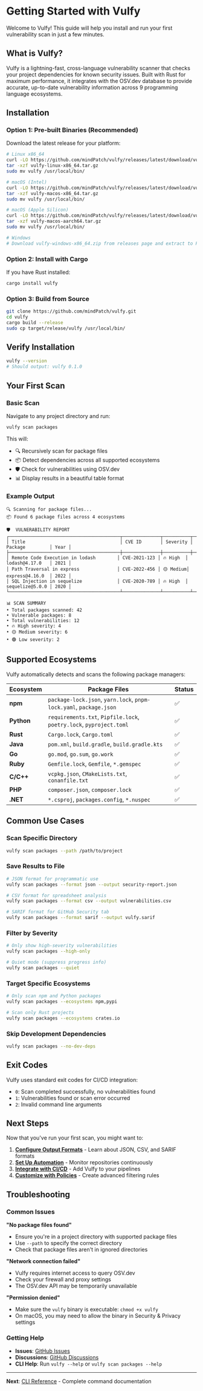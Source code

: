 # Getting Started with Vulfy

Welcome to Vulfy! This guide will help you install and run your first vulnerability scan in just a few minutes.

## What is Vulfy?

Vulfy is a lightning-fast, cross-language vulnerability scanner that checks your project dependencies for known security issues. Built with Rust for maximum performance, it integrates with the OSV.dev database to provide accurate, up-to-date vulnerability information across 9 programming language ecosystems.

## Installation

### Option 1: Pre-built Binaries (Recommended)

Download the latest release for your platform:

```bash
# Linux x86_64
curl -LO https://github.com/mindPatch/vulfy/releases/latest/download/vulfy-linux-x86_64.tar.gz
tar -xzf vulfy-linux-x86_64.tar.gz
sudo mv vulfy /usr/local/bin/

# macOS (Intel)
curl -LO https://github.com/mindPatch/vulfy/releases/latest/download/vulfy-macos-x86_64.tar.gz
tar -xzf vulfy-macos-x86_64.tar.gz
sudo mv vulfy /usr/local/bin/

# macOS (Apple Silicon)
curl -LO https://github.com/mindPatch/vulfy/releases/latest/download/vulfy-macos-aarch64.tar.gz
tar -xzf vulfy-macos-aarch64.tar.gz
sudo mv vulfy /usr/local/bin/

# Windows
# Download vulfy-windows-x86_64.zip from releases page and extract to PATH
```

### Option 2: Install with Cargo

If you have Rust installed:

```bash
cargo install vulfy
```

### Option 3: Build from Source

```bash
git clone https://github.com/mindPatch/vulfy.git
cd vulfy
cargo build --release
sudo cp target/release/vulfy /usr/local/bin/
```

## Verify Installation

```bash
vulfy --version
# Should output: vulfy 0.1.0
```

## Your First Scan

### Basic Scan

Navigate to any project directory and run:

```bash
vulfy scan packages
```

This will:
- 🔍 Recursively scan for package files
- 📦 Detect dependencies across all supported ecosystems
- 🛡️ Check for vulnerabilities using OSV.dev
- 📊 Display results in a beautiful table format

### Example Output

```
🔍 Scanning for package files...
📦 Found 6 package files across 4 ecosystems

🛡️  VULNERABILITY REPORT
┌─────────────────────────────────────────┬──────────────┬──────────┬─────────────────┬──────┐
│ Title                                   │ CVE ID       │ Severity │ Package         │ Year │
├─────────────────────────────────────────┼──────────────┼──────────┼─────────────────┼──────┤
│ Remote Code Execution in lodash        │ CVE-2021-123 │ 🔥 High  │ lodash@4.17.0   │ 2021 │
│ Path Traversal in express              │ CVE-2022-456 │ 🟡 Medium│ express@4.16.0  │ 2022 │
│ SQL Injection in sequelize             │ CVE-2020-789 │ 🔥 High  │ sequelize@5.0.0 │ 2020 │
└─────────────────────────────────────────┴──────────────┴──────────┴─────────────────┴──────┘

📊 SCAN SUMMARY
• Total packages scanned: 42
• Vulnerable packages: 8
• Total vulnerabilities: 12
• 🔥 High severity: 4
• 🟡 Medium severity: 6
• 🟢 Low severity: 2
```

## Supported Ecosystems

Vulfy automatically detects and scans the following package managers:

| Ecosystem | Package Files | Status |
|-----------|---------------|--------|
| **npm** | `package-lock.json`, `yarn.lock`, `pnpm-lock.yaml`, `package.json` | ✅ |
| **Python** | `requirements.txt`, `Pipfile.lock`, `poetry.lock`, `pyproject.toml` | ✅ |
| **Rust** | `Cargo.lock`, `Cargo.toml` | ✅ |
| **Java** | `pom.xml`, `build.gradle`, `build.gradle.kts` | ✅ |
| **Go** | `go.mod`, `go.sum`, `go.work` | ✅ |
| **Ruby** | `Gemfile.lock`, `Gemfile`, `*.gemspec` | ✅ |
| **C/C++** | `vcpkg.json`, `CMakeLists.txt`, `conanfile.txt` | ✅ |
| **PHP** | `composer.json`, `composer.lock` | ✅ |
| **.NET** | `*.csproj`, `packages.config`, `*.nuspec` | ✅ |

## Common Use Cases

### Scan Specific Directory

```bash
vulfy scan packages --path /path/to/project
```

### Save Results to File

```bash
# JSON format for programmatic use
vulfy scan packages --format json --output security-report.json

# CSV format for spreadsheet analysis
vulfy scan packages --format csv --output vulnerabilities.csv

# SARIF format for GitHub Security tab
vulfy scan packages --format sarif --output vulfy.sarif
```

### Filter by Severity

```bash
# Only show high-severity vulnerabilities
vulfy scan packages --high-only

# Quiet mode (suppress progress info)
vulfy scan packages --quiet
```

### Target Specific Ecosystems

```bash
# Only scan npm and Python packages
vulfy scan packages --ecosystems npm,pypi

# Scan only Rust projects
vulfy scan packages --ecosystems crates.io
```

### Skip Development Dependencies

```bash
vulfy scan packages --no-dev-deps
```

## Exit Codes

Vulfy uses standard exit codes for CI/CD integration:

- `0`: Scan completed successfully, no vulnerabilities found
- `1`: Vulnerabilities found or scan error occurred
- `2`: Invalid command line arguments

## Next Steps

Now that you've run your first scan, you might want to:

1. **[Configure Output Formats](output-formats.md)** - Learn about JSON, CSV, and SARIF formats
2. **[Set Up Automation](automation-overview.md)** - Monitor repositories continuously
3. **[Integrate with CI/CD](../tutorials/ci-cd-integration.md)** - Add Vulfy to your pipelines
4. **[Customize with Policies](security-policies.md)** - Create advanced filtering rules

## Troubleshooting

### Common Issues

**"No package files found"**
- Ensure you're in a project directory with supported package files
- Use `--path` to specify the correct directory
- Check that package files aren't in ignored directories

**"Network connection failed"**
- Vulfy requires internet access to query OSV.dev
- Check your firewall and proxy settings
- The OSV.dev API may be temporarily unavailable

**"Permission denied"**
- Make sure the `vulfy` binary is executable: `chmod +x vulfy`
- On macOS, you may need to allow the binary in Security & Privacy settings

### Getting Help

- **Issues**: [GitHub Issues](https://github.com/mindPatch/vulfy/issues)
- **Discussions**: [GitHub Discussions](https://github.com/mindPatch/vulfy/discussions)
- **CLI Help**: Run `vulfy --help` or `vulfy scan packages --help`

---

**Next**: [CLI Reference](cli-reference.md) - Complete command documentation 